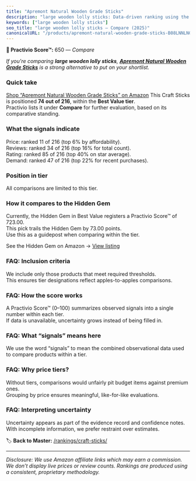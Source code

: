 ```yaml
---
title: "Apremont Natural Wooden Grade Sticks"
description: "large wooden lolly sticks: Data-driven ranking using the Practivio Score™. Positioned by quality, value, demand, findability, momentum."
keywords: ["large wooden lolly sticks"]
seo_title: "large wooden lolly sticks — Compare (2025)"
canonicalURL: "/products/apremont-natural-wooden-grade-sticks-B08LNNLNGQ/"
---
```


**🛒 Practivio Score™:** 650 — _Compare_


*If you're comparing **large wooden lolly sticks**, **[Apremont Natural Wooden Grade Sticks](https://www.amazon.com/dp/B08LNNLNGQ?tag=practivio-20)** is a strong alternative to put on your shortlist.*
### Quick take
[Shop “Apremont Natural Wooden Grade Sticks” on Amazon](https://www.amazon.com/dp/B08LNNLNGQ?tag=practivio-20)
This Craft Sticks is positioned **74 out of 216**, within the **Best Value tier**.  
Practivio lists it under **Compare** for further evaluation, based on its comparative standing.

### What the signals indicate
Price: ranked 11 of 216 (top 6% by affordability).  
Reviews: ranked 34 of 216 (top 16% for total count).  
Rating: ranked 85 of 216 (top 40% on star average).  
Demand: ranked 47 of 216 (top 22% for recent purchases).

### Position in tier
All comparisons are limited to this tier.

### How it compares to the Hidden Gem
Currently, the Hidden Gem in Best Value registers a Practivio Score™ of 723.00.  
This pick trails the Hidden Gem by 73.00 points.  
Use this as a guidepost when comparing within the tier.  

See the Hidden Gem on Amazon → [View listing](https://www.amazon.com/dp/B07MY7W5LJ?tag=practivio-20)

### FAQ: Inclusion criteria
We include only those products that meet required thresholds.  
This ensures tier designations reflect apples-to-apples comparisons.

### FAQ: How the score works
A Practivio Score™ (0–100) summarizes observed signals into a single number within each tier.  
If data is unavailable, uncertainty grows instead of being filled in.

### FAQ: What “signals” means here
We use the word “signals” to mean the combined observational data used to compare products within a tier.

### FAQ: Why price tiers?
Without tiers, comparisons would unfairly pit budget items against premium ones.  
Grouping by price ensures meaningful, like-for-like evaluations.

### FAQ: Interpreting uncertainty
Uncertainty appears as part of the evidence record and confidence notes.  
With incomplete information, we prefer restraint over estimates.

<!-- Missing template for Compare/CompareWithinPriceClass -->


🏷️ **Back to Master:** [/rankings/craft-sticks/](/rankings/craft-sticks/)

---
_Disclosure: We use Amazon affiliate links which may earn a commission. We don’t display live prices or review counts. Rankings are produced using a consistent, proprietary methodology._
